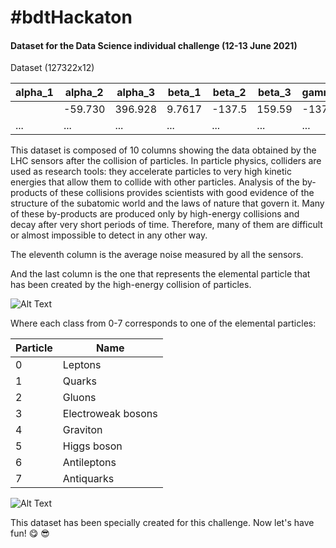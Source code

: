 # #bdtHackaton 
#### Dataset for the Data Science individual challenge (12-13 June 2021)

Dataset (127322x12)

|alpha_1|alpha_2|alpha_3|beta_1|beta_2|beta_3|gamma_1|gamma_2|gamma_3|theta|noise|Particle|
|-------|-------|-------|------|------|------|-------|-------|-------|-----|-----|--------------|
|       |-59.730|396.928|9.7617|-137.5|159.59|-137.55|53.9309|154.713|-232.|21.23|3|
|...    |...    |...    |...   |...   |...   |...    |...    |...    |...  |...  |...| 


This dataset is composed of 10 columns showing the data obtained by the LHC sensors after the collision of particles. In particle physics, colliders are used as research tools: they accelerate particles to very high kinetic energies that allow them to collide with other particles. Analysis of the by-products of these collisions provides scientists with good evidence of the structure of the subatomic world and the laws of nature that govern it. Many of these by-products are produced only by high-energy collisions and decay after very short periods of time. Therefore, many of them are difficult or almost impossible to detect in any other way.

The eleventh column is the average noise measured by all the sensors.

And the last column is the one that represents the elemental particle that has been created by the high-energy collision of particles.

![Alt Text](https://github.com/nuwe-io/bdt_hackathon_data_challenge/blob/main/atoms.gif)

Where each class from 0-7 corresponds to one of the elemental particles:

|Particle      |Name|
|--------------|----|  
|       0      |  Leptons |
|       1      |  Quarks |
|       2      |  Gluons |
|       3      |  Electroweak bosons |
|       4      |  Graviton |
|       5      |  Higgs boson |
|       6      |  Antileptons |
|       7      |  Antiquarks |


![Alt Text](https://github.com/nuwe-io/bdt_hackathon_data_challenge/blob/main/flash.jpg)

This dataset has been specially created for this challenge. Now let's have fun! :yum: :sunglasses:

